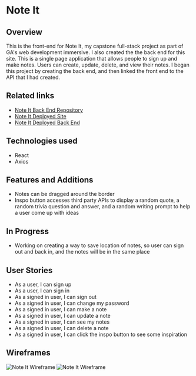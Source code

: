 # Note It

## Overview
This is the front-end for Note It, my capstone full-stack project as part of GA's web development immersive. I also created the the back end for this site. This is a single page application that allows people to sign up and make notes. Users can create, update, delete, and view their notes. I began this project by creating the back end, and then linked the front end to the API that I had created. 

## Related links
- [Note It Back End Repository](https://github.com/ashratigan/note-it-api "Note It Back End")
- [Note It Deployed Site](https://note-it-client.herokuapp.com/ "Note It Deployed Site")
- [Note It Deployed Back End](https://note-it-api.herokuapp.com/ "Note It Deployed Back End")


## Technologies used
- React
- Axios

## Features and Additions
- Notes can be dragged around the border
- Inspo button accesses third party APIs to display a random quote, a random trivia question and answer, and a random writing prompt to help a user come up with ideas

## In Progress
- Working on creating a way to save location of notes, so user can sign out and back in, and the notes will be in the same place

## User Stories
- As a user, I can sign up
- As a user, I can sign in
- As a signed in user, I can sign out
- As a signed in user, I can change my password
- As a signed in user, I can make a note
- As a signed in user, I can update a note
- As a signed in user, I can see my notes
- As a signed in user, I can delete a note
- As a signed in user, I can click the inspo button to see some inspiration

## Wireframes
![Note It Wireframe](https://i.imgur.com/uMTYrvl.jpg)
![Note It Wireframe](https://i.imgur.com/lUXqLqD.jpg)
